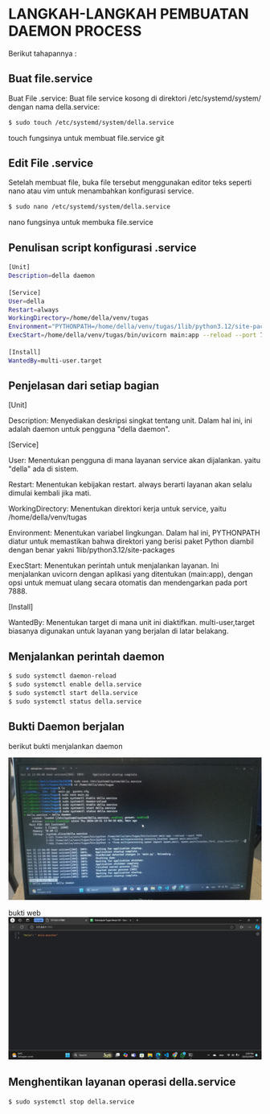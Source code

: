 # LANGKAH-LANGKAH PEMBUATAN DAEMON PROCESS

Berikut tahapannya :

## Buat file.service
Buat File .service: Buat file service kosong di direktori /etc/systemd/system/ dengan nama della.service:

```bash
$ sudo touch /etc/systemd/system/della.service
```

touch fungsinya untuk membuat file.service
git 
## Edit File .service
Setelah membuat file, buka file tersebut menggunakan editor teks seperti nano atau vim untuk menambahkan konfigurasi service.

```bash
$ sudo nano /etc/systemd/system/della.service
```
nano fungsinya untuk membuka file.service

## Penulisan script konfigurasi .service

```bash
[Unit]
Description=della daemon

[Service]
User=della
Restart=always
WorkingDirectory=/home/della/venv/tugas
Environment="PYTHONPATH=/home/della/venv/tugas/1lib/python3.12/site-packages"
ExecStart=/home/della/venv/tugas/bin/uvicorn main:app --reload --port 7888

[Install]
WantedBy=multi-user.target
```
## Penjelasan dari setiap bagian

[Unit]

Description: Menyediakan deskripsi singkat tentang unit. Dalam hal ini, ini adalah daemon untuk pengguna "della daemon".

[Service]

User: Menentukan pengguna di mana layanan service akan dijalankan. yaitu "della" ada di sistem.

Restart: Menentukan kebijakan restart. always berarti layanan akan selalu dimulai kembali jika mati.

WorkingDirectory: Menentukan direktori kerja untuk service, yaitu /home/della/venv/tugas

Environment: Menentukan variabel lingkungan. Dalam hal ini, PYTHONPATH diatur untuk memastikan bahwa direktori yang berisi paket Python diambil dengan benar yakni 1lib/python3.12/site-packages

ExecStart: Menentukan perintah untuk menjalankan layanan. Ini menjalankan uvicorn dengan aplikasi yang ditentukan (main:app), dengan opsi untuk memuat ulang secara otomatis dan mendengarkan pada port 7888.

[Install]

WantedBy: Menentukan target di mana unit ini diaktifkan. multi-user,target biasanya digunakan untuk layanan yang berjalan di latar belakang.

## Menjalankan perintah daemon
```bash
$ sudo systemctl daemon-reload
$ sudo systemctl enable della.service
$ sudo systemctl start della.service
$ sudo systemctl status della.service
```
## Bukti Daemon berjalan 

berikut bukti menjalankan daemon 

![gambardaemon](https://github.com/delsskom/bukti-daemon-berjalan/blob/main/bukti%20sc%20menjalankan%20daemon.jpg?raw=true)

bukti web 
![gambardaemon](https://github.com/delsskom/bukti-daemon-berjalan/blob/main/Screenshot%202024-10-31%20140020.png?raw=true)

## Menghentikan layanan operasi della.service
```bash
$ sudo systemctl stop della.service
```